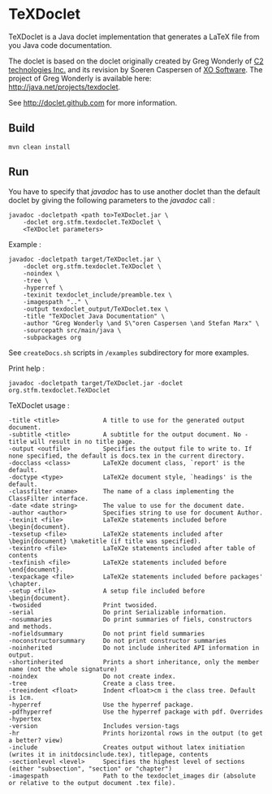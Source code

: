 TeXDoclet
=========

TeXDoclet is a Java doclet implementation that generates a LaTeX file from you Java code documentation.

The doclet is based on the doclet originally created by Greg Wonderly of
[C2 technologies Inc.](http://www.c2-tech.com>) and its revision by Soeren Caspersen of
[XO Software](http://www.xosoftware.dk). The project of Greg Wonderly is available here: 
<http://java.net/projects/texdoclet>.

See <http://doclet.github.com> for more information.

Build
-----

    mvn clean install

Run
---

You have to specify that *javadoc* has to use another doclet than the default doclet by giving the following parameters to the *javadoc* call :

	javadoc -docletpath <path to>TeXDoclet.jar \
		-doclet org.stfm.texdoclet.TeXDoclet \
		<TeXDoclet parameters>

Example :

	javadoc -docletpath target/TeXDoclet.jar \
		-doclet org.stfm.texdoclet.TeXDoclet \
		-noindex \
		-tree \
		-hyperref \
		-texinit texdoclet_include/preamble.tex \
		-imagespath ".." \
		-output texdoclet_output/TeXDoclet.tex \
		-title "TeXDoclet Java Documentation" \
		-author "Greg Wonderly \and S\"oren Caspersen \and Stefan Marx" \
		-sourcepath src/main/java \
		-subpackages org

See `createDocs.sh` scripts in `/examples` subdirectory for more examples.

Print help :

	javadoc -docletpath target/TeXDoclet.jar -doclet org.stfm.texdoclet.TeXDoclet

TeXDoclet usage :

	-title <title>            A title to use for the generated output document.
	-subtitle <title>         A subtitle for the output document. No -title will result in no title page.
	-output <outfile>         Specifies the output file to write to. If none specified, the default is docs.tex in the current directory.
	-docclass <class>         LaTeX2e document class, `report' is the default.
	-doctype <type>           LaTeX2e document style, `headings' is the default.
	-classfilter <name>       The name of a class implementing the ClassFilter interface.
	-date <date string>       The value to use for the document date.
	-author <author>          Specifies string to use for document Author.
	-texinit <file>           LaTeX2e statements included before \begin{document}.
	-texsetup <file>          LaTeX2e statements included after \begin{document} \maketitle (if title was specified).
	-texintro <file>          LaTeX2e statements included after table of contents
	-texfinish <file>         LaTeX2e statements included before \end{document}.
	-texpackage <file>        LaTeX2e statements included before packages' \chapter.
	-setup <file>             A setup file included before \begin{document}.
	-twosided                 Print twosided.
	-serial                   Do print Serializable information.
	-nosummaries              Do print summaries of fiels, constructors and methods.
	-nofieldsummary           Do not print field summaries
	-noconstructorsummary     Do not print constructor summaries
	-noinherited              Do not include inherited API information in output.
	-shortinherited           Prints a short inheritance, only the member name (not the whole signature)
	-noindex                  Do not create index.
	-tree                     Create a class tree.
	-treeindent <float>       Indent <float>cm i the class tree. Default is 1cm.
	-hyperref                 Use the hyperref package.
	-pdfhyperref              Use the hyperref package with pdf. Overrides -hypertex 
	-version                  Includes version-tags 
	-hr                       Prints horizontal rows in the output (to get a better? view)
	-include                  Creates output without latex initiation (writes it in initdocsinclude.tex), titlepage, contents 
	-sectionlevel <level>     Specifies the highest level of sections (either "subsection", "section" or "chapter")
	-imagespath               Path to the texdoclet_images dir (absolute or relative to the output document .tex file).



